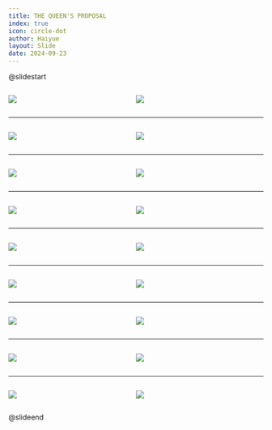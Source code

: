 ```yaml
---
title: THE QUEEN'S PROPOSAL
index: true
icon: circle-dot
author: Haiyue
layout: Slide
date: 2024-09-23
---
```

 
@slidestart

<div style="display:flex">
<div style="flex:1">

![](/reading/english/Level-X/THE%20QUEEN'S%20PROPOSAL/001.webp)
</div>
<div style="flex:1">

![](/reading/english/Level-X/THE%20QUEEN'S%20PROPOSAL/002.webp)
</div>
</div>

---

<div style="display:flex">
<div style="flex:1">

![](/reading/english/Level-X/THE%20QUEEN'S%20PROPOSAL/003.webp)
</div>
<div style="flex:1">

![](/reading/english/Level-X/THE%20QUEEN'S%20PROPOSAL/004.webp)
</div>
</div>

---

<div style="display:flex">
<div style="flex:1">

![](/reading/english/Level-X/THE%20QUEEN'S%20PROPOSAL/005.webp)
</div>
<div style="flex:1">

![](/reading/english/Level-X/THE%20QUEEN'S%20PROPOSAL/006.webp)
</div>
</div>

---

<div style="display:flex">
<div style="flex:1">

![](/reading/english/Level-X/THE%20QUEEN'S%20PROPOSAL/007.webp)
</div>
<div style="flex:1">

![](/reading/english/Level-X/THE%20QUEEN'S%20PROPOSAL/008.webp)
</div>
</div>

---

<div style="display:flex">
<div style="flex:1">

![](/reading/english/Level-X/THE%20QUEEN'S%20PROPOSAL/009.webp)
</div>
<div style="flex:1">

![](/reading/english/Level-X/THE%20QUEEN'S%20PROPOSAL/010.webp)
</div>
</div>

---

<div style="display:flex">
<div style="flex:1">

![](/reading/english/Level-X/THE%20QUEEN'S%20PROPOSAL/011.webp)
</div>
<div style="flex:1">

![](/reading/english/Level-X/THE%20QUEEN'S%20PROPOSAL/012.webp)
</div>
</div>

---

<div style="display:flex">
<div style="flex:1">

![](/reading/english/Level-X/THE%20QUEEN'S%20PROPOSAL/013.webp)
</div>
<div style="flex:1">

![](/reading/english/Level-X/THE%20QUEEN'S%20PROPOSAL/014.webp)
</div>
</div>

---

<div style="display:flex">
<div style="flex:1">

![](/reading/english/Level-X/THE%20QUEEN'S%20PROPOSAL/015.webp)
</div>
<div style="flex:1">

![](/reading/english/Level-X/THE%20QUEEN'S%20PROPOSAL/016.webp)
</div>
</div>

---

<div style="display:flex">
<div style="flex:1">

![](/reading/english/Level-X/THE%20QUEEN'S%20PROPOSAL/017.webp)
</div>
<div style="flex:1">

![](/reading/english/Level-X/THE%20QUEEN'S%20PROPOSAL/018.webp)
</div>
</div>

@slideend